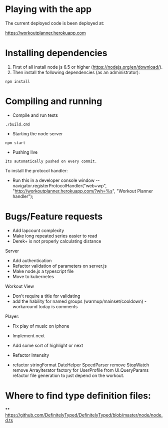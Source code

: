 # Playing with the app

The current deployed code is been deployed at:

https://workoutplanner.herokuapp.com

# Installing dependencies

1. First of all install node js 6.5 or higher (https://nodejs.org/en/download/).
2. Then install the following dependencies (as an administrator):

```
npm install
```

# Compiling and running

* Compile and run tests

```
./build.cmd
```

* Starting the node server

```
npm start
```

* Pushing live

```
Its automatically pushed on every commit.
```

To install the protocol handler:
- Run this in a developer console window 
-- navigator.registerProtocolHandler("web+wp", "http://workoutplanner.herokuapp.com/?wh=%s", "Workout Planner handler");

# Bugs/Feature requests
- Add lapcount complexity
- Make long repeated series easier to read
- Derek+ is not properly calculating distance

Server
* Add authentication
* Refactor validation of parameters on server.js
* Make node.js a typescript file
* Move to kubernetes

Workout View
* Don't require a title for validating
* add the hability for named groups (warmup/mainset/cooldown) - workaround today is comments

Player:
* Fix play of music on iphone
* Implement next
* Add some sort of highlight or next

* Refactor Intensity
* refactor
        stringFormat
        DateHelper
        SpeedParser
        remove StopWatch
        remove ArrayIterator
        factory for UserProfile from UI.QueryParams
        refactor file generation to just depend on the workout.

# Where to find type definition files:
** https://github.com/DefinitelyTyped/DefinitelyTyped/blob/master/node/node.d.ts
